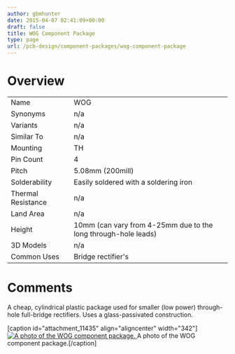 ```yaml
---
author: gbmhunter
date: 2015-04-07 02:41:09+00:00
draft: false
title: WOG Component Package
type: page
url: /pcb-design/component-packages/wog-component-package
---
```


# Overview


<table >
<tbody >
<tr >

<td >Name
</td>

<td >WOG
</td>
</tr>
<tr >

<td >Synonyms
</td>

<td >n/a
</td>
</tr>
<tr >

<td >Variants
</td>

<td >n/a
</td>
</tr>
<tr >

<td >Similar To
</td>

<td >n/a
</td>
</tr>
<tr >

<td >Mounting
</td>

<td >TH
</td>
</tr>
<tr >

<td >Pin Count
</td>

<td >4
</td>
</tr>
<tr >

<td >Pitch
</td>

<td >5.08mm (200mill)
</td>
</tr>
<tr >

<td >Solderability
</td>

<td >Easily soldered with a soldering iron
</td>
</tr>
<tr >

<td >Thermal Resistance
</td>

<td >n/a
</td>
</tr>
<tr >

<td >Land Area
</td>

<td >n/a
</td>
</tr>
<tr >

<td >Height
</td>

<td >10mm (can vary from 4-25mm due to the long through-hole leads)
</td>
</tr>
<tr >

<td >3D Models
</td>

<td >n/a
</td>
</tr>
<tr >

<td >Common Uses
</td>

<td >Bridge rectifier's
</td>
</tr>
</tbody>
</table>


# Comments




A cheap, cylindrical plastic package used for smaller (low power) through-hole full-bridge rectifiers. Uses a glass-passivated construction.


[caption id="attachment_11435" align="aligncenter" width="342"][![A photo of the WOG component package.](http://blog.mbedded.ninja/wp-content/uploads/2015/04/wog-component-package-photo.jpg)
](http://blog.mbedded.ninja/wp-content/uploads/2015/04/wog-component-package-photo.jpg) A photo of the WOG component package.[/caption]
